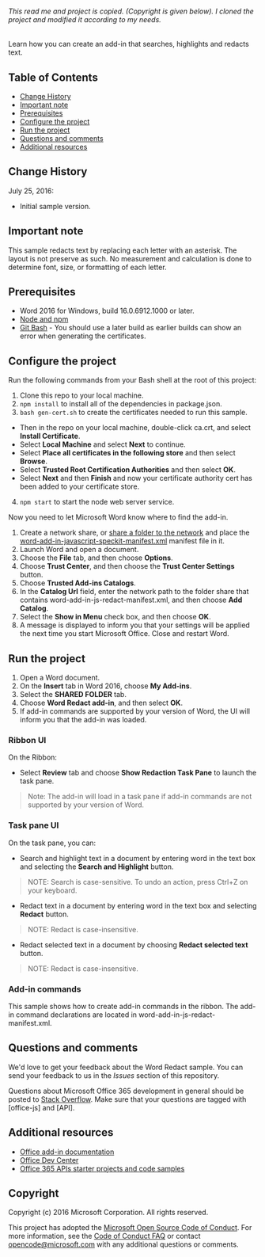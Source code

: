 ###### This read me and project is copied. (Copyright is given below). I cloned the project and modified it according to my needs.

Learn how you can create an add-in that searches, highlights and redacts text.    

## Table of Contents
* [Change History](#change-history)
* [Important note](#important-note)
* [Prerequisites](#prerequisites)
* [Configure the project](#configure-the-project)
* [Run the project](#run-the-project)
* [Questions and comments](#questions-and-comments)
* [Additional resources](#additional-resources)

## Change History

July 25, 2016:
* Initial sample version.

## Important note

This sample redacts text by replacing each letter with an asterisk.  The layout is not preserve as such.  No measurement and calculation is done to determine font, size, or formatting of each letter.

## Prerequisites

* Word 2016 for Windows, build 16.0.6912.1000 or later.
* [Node and npm](https://nodejs.org/en/)
* [Git Bash](https://git-scm.com/downloads) - You should use a later build as earlier builds can show an error when generating the certificates.

## Configure the project

Run the following commands from your Bash shell at the root of this project:

1. Clone this repo to your local machine.
2. ```npm install``` to install all of the dependencies in package.json.
3. ```bash gen-cert.sh``` to create the certificates needed to run this sample. 
* Then in the repo on your local machine, double-click ca.crt, and select **Install Certificate**. 
* Select **Local Machine** and select **Next** to continue. 
* Select **Place all certificates in the following store** and then select **Browse**.  
* Select **Trusted Root Certification Authorities** and then select **OK**. 
* Select **Next** and then **Finish** and now your certificate authority cert has been added to your certificate store.
4. ```npm start``` to start the node web server service.

Now you need to let Microsoft Word know where to find the add-in.

1. Create a network share, or [share a folder to the network](https://docs.microsoft.com/previous-versions/windows/it-pro/windows-server-2008-R2-and-2008/cc770880(v=ws.11)) and place the [word-add-in-javascript-speckit-manifest.xml](word-add-in-javascript-speckit-manifest.xml) manifest file in it.
3. Launch Word and open a document.
4. Choose the **File** tab, and then choose **Options**.
5. Choose **Trust Center**, and then choose the **Trust Center Settings** button.
6. Choose **Trusted Add-ins Catalogs**.
7. In the **Catalog Url** field, enter the network path to the folder share that contains word-add-in-js-redact-manifest.xml, and then choose **Add Catalog**.
8. Select the **Show in Menu** check box, and then choose **OK**.
9. A message is displayed to inform you that your settings will be applied the next time you start Microsoft Office. Close and restart Word.

## Run the project

1. Open a Word document.
2. On the **Insert** tab in Word 2016, choose **My Add-ins**.
3. Select the **SHARED FOLDER** tab.
4. Choose **Word Redact add-in**, and then select **OK**.
5. If add-in commands are supported by your version of Word, the UI will inform you that the add-in was loaded.

### Ribbon UI

On the Ribbon:
* Select **Review** tab and choose **Show Redaction Task Pane** to launch the task pane.

 > Note: The add-in will load in a task pane if add-in commands are not supported by your version of Word.

### Task pane UI

On the task pane, you can:
* Search and highlight text in a document by entering word in the text box and selecting the **Search and Highlight** button.
  
> NOTE:  Search is case-sensitive.  To undo an action, press Ctrl+Z on your keyboard.

* Redact text in a document by entering word in the text box and selecting **Redact** button.
  
> NOTE:  Redact is case-insensitive.   

* Redact selected text in a document by choosing **Redact selected text** button.
  
> NOTE:  Redact is case-insensitive.       
  
### Add-in commands

This sample shows how to create add-in commands in the ribbon. The add-in command declarations are located in word-add-in-js-redact-manifest.xml. 

## Questions and comments

We'd love to get your feedback about the Word Redact sample. You can send your feedback to us in the *Issues* section of this repository.

Questions about Microsoft Office 365 development in general should be posted to [Stack Overflow](http://stackoverflow.com/questions/tagged/office-js+API). Make sure that your questions are tagged with [office-js] and [API].

## Additional resources

* [Office add-in documentation](https://docs.microsoft.com/office/dev/add-ins/publish/publish)
* [Office Dev Center](http://dev.office.com/)
* [Office 365 APIs starter projects and code samples](https://docs.microsoft.com/previous-versions/office/office-365-api/)

## Copyright
Copyright (c) 2016 Microsoft Corporation. All rights reserved.



This project has adopted the [Microsoft Open Source Code of Conduct](https://opensource.microsoft.com/codeofconduct/). For more information, see the [Code of Conduct FAQ](https://opensource.microsoft.com/codeofconduct/faq/) or contact [opencode@microsoft.com](mailto:opencode@microsoft.com) with any additional questions or comments.
